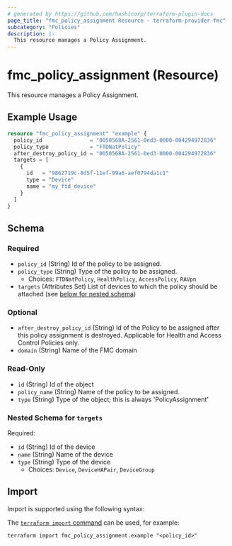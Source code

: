 ```yaml
---
# generated by https://github.com/hashicorp/terraform-plugin-docs
page_title: "fmc_policy_assignment Resource - terraform-provider-fmc"
subcategory: "Policies"
description: |-
  This resource manages a Policy Assignment.
---
```


# fmc_policy_assignment (Resource)

This resource manages a Policy Assignment.

## Example Usage

```terraform
resource "fmc_policy_assignment" "example" {
  policy_id               = "0050568A-2561-0ed3-0000-004294972836"
  policy_type             = "FTDNatPolicy"
  after_destroy_policy_id = "0050568A-2561-0ed3-0000-004294972836"
  targets = [
    {
      id   = "9862719c-8d5f-11ef-99a6-aef0794da1c1"
      type = "Device"
      name = "my_ftd_device"
    }
  ]
}
```

<!-- schema generated by tfplugindocs -->
## Schema

### Required

- `policy_id` (String) Id of the policy to be assigned.
- `policy_type` (String) Type of the policy to be assigned.
  - Choices: `FTDNatPolicy`, `HealthPolicy`, `AccessPolicy`, `RAVpn`
- `targets` (Attributes Set) List of devices to which the policy should be attached (see [below for nested schema](#nestedatt--targets))

### Optional

- `after_destroy_policy_id` (String) Id of the Policy to be assigned after this policy assignment is destroyed. Applicable for Health and Access Control Policies only.
- `domain` (String) Name of the FMC domain

### Read-Only

- `id` (String) Id of the object
- `policy_name` (String) Name of the policy to be assigned.
- `type` (String) Type of the object; this is always 'PolicyAssignment'

<a id="nestedatt--targets"></a>
### Nested Schema for `targets`

Required:

- `id` (String) Id of the device
- `name` (String) Name of the device
- `type` (String) Type of the device
  - Choices: `Device`, `DeviceHAPair`, `DeviceGroup`

## Import

Import is supported using the following syntax:

The [`terraform import` command](https://developer.hashicorp.com/terraform/cli/commands/import) can be used, for example:

```shell
terraform import fmc_policy_assignment.example "<policy_id>"
```
